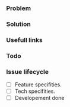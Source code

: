 ### Problem

### Solution

### Usefull links

### Todo

### Issue lifecycle
- [ ] Feature specifities.
- [ ] Tech specifities.
- [ ] Developement done